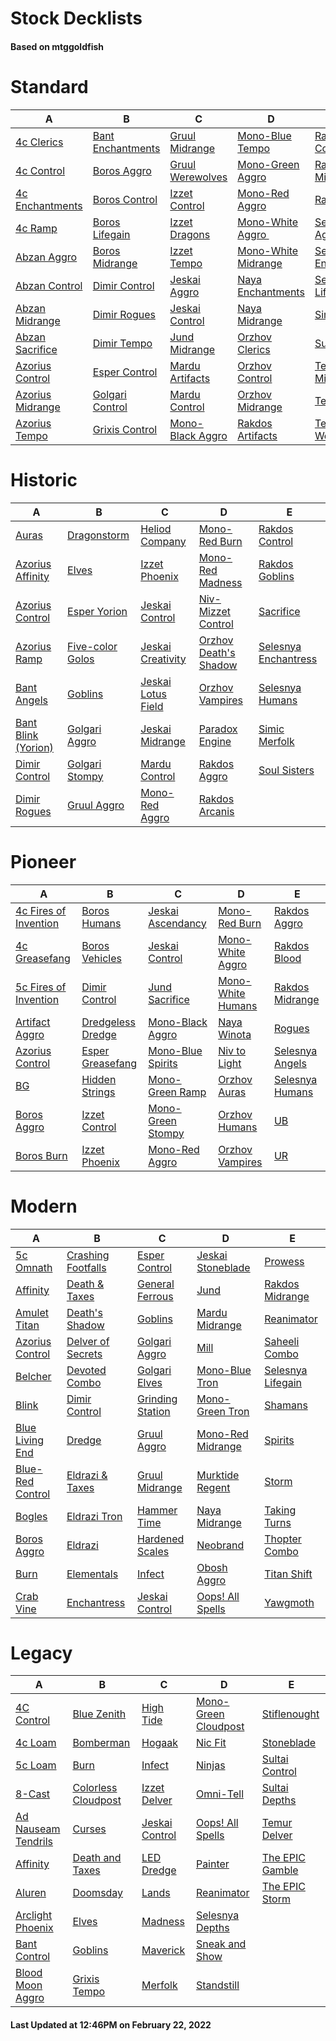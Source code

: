 # Stock Decklists
#### Based on mtggoldfish


# Standard

|                                 A                                  |                                  B                                   |                                 C                                  |                                    D                                     |                                      E                                       |
|--------------------------------------------------------------------|----------------------------------------------------------------------|--------------------------------------------------------------------|--------------------------------------------------------------------------|------------------------------------------------------------------------------|
|[4c Clerics](./mtggoldfish/Standard/decks/4c_Clerics.md)            |[Bant Enchantments](./mtggoldfish/Standard/decks/Bant_Enchantments.md)|[Gruul Midrange](./mtggoldfish/Standard/decks/Gruul_Midrange.md)    |[Mono-Blue Tempo](./mtggoldfish/Standard/decks/Mono-Blue_Tempo.md)        |[Rakdos Control](./mtggoldfish/Standard/decks/Rakdos_Control.md)              |
|[4c Control](./mtggoldfish/Standard/decks/4c_Control.md)            |[Boros Aggro](./mtggoldfish/Standard/decks/Boros_Aggro.md)            |[Gruul Werewolves](./mtggoldfish/Standard/decks/Gruul_Werewolves.md)|[Mono-Green Aggro](./mtggoldfish/Standard/decks/Mono-Green_Aggro.md)      |[Rakdos Midrange](./mtggoldfish/Standard/decks/Rakdos_Midrange.md)            |
|[4c Enchantments](./mtggoldfish/Standard/decks/4c_Enchantments.md)  |[Boros Control](./mtggoldfish/Standard/decks/Boros_Control.md)        |[Izzet Control](./mtggoldfish/Standard/decks/Izzet_Control.md)      |[Mono-Red Aggro](./mtggoldfish/Standard/decks/Mono-Red_Aggro.md)          |[Ramp](./mtggoldfish/Standard/decks/Ramp.md)                                  |
|[4c Ramp](./mtggoldfish/Standard/decks/4c_Ramp.md)                  |[Boros Lifegain](./mtggoldfish/Standard/decks/Boros_Lifegain.md)      |[Izzet Dragons](./mtggoldfish/Standard/decks/Izzet_Dragons.md)      |[Mono-White Aggro ️](./mtggoldfish/Standard/decks/Mono-White_Aggro_️.md)  |[Selesnya Aggro](./mtggoldfish/Standard/decks/Selesnya_Aggro.md)              |
|[Abzan Aggro](./mtggoldfish/Standard/decks/Abzan_Aggro.md)          |[Boros Midrange](./mtggoldfish/Standard/decks/Boros_Midrange.md)      |[Izzet Tempo](./mtggoldfish/Standard/decks/Izzet_Tempo.md)          |[Mono-White Midrange](./mtggoldfish/Standard/decks/Mono-White_Midrange.md)|[Selesnya Enchantments](./mtggoldfish/Standard/decks/Selesnya_Enchantments.md)|
|[Abzan Control](./mtggoldfish/Standard/decks/Abzan_Control.md)      |[Dimir Control](./mtggoldfish/Standard/decks/Dimir_Control.md)        |[Jeskai Aggro](./mtggoldfish/Standard/decks/Jeskai_Aggro.md)        |[Naya Enchantments](./mtggoldfish/Standard/decks/Naya_Enchantments.md)    |[Selesnya Lifegain](./mtggoldfish/Standard/decks/Selesnya_Lifegain.md)        |
|[Abzan Midrange](./mtggoldfish/Standard/decks/Abzan_Midrange.md)    |[Dimir Rogues](./mtggoldfish/Standard/decks/Dimir_Rogues.md)          |[Jeskai Control](./mtggoldfish/Standard/decks/Jeskai_Control.md)    |[Naya Midrange](./mtggoldfish/Standard/decks/Naya_Midrange.md)            |[Simic Ramp](./mtggoldfish/Standard/decks/Simic_Ramp.md)                      |
|[Abzan Sacrifice](./mtggoldfish/Standard/decks/Abzan_Sacrifice.md)  |[Dimir Tempo](./mtggoldfish/Standard/decks/Dimir_Tempo.md)            |[Jund Midrange](./mtggoldfish/Standard/decks/Jund_Midrange.md)      |[Orzhov Clerics](./mtggoldfish/Standard/decks/Orzhov_Clerics.md)          |[Sultai Control](./mtggoldfish/Standard/decks/Sultai_Control.md)              |
|[Azorius Control](./mtggoldfish/Standard/decks/Azorius_Control.md)  |[Esper Control](./mtggoldfish/Standard/decks/Esper_Control.md)        |[Mardu Artifacts](./mtggoldfish/Standard/decks/Mardu_Artifacts.md)  |[Orzhov Control](./mtggoldfish/Standard/decks/Orzhov_Control.md)          |[Temur Midrange](./mtggoldfish/Standard/decks/Temur_Midrange.md)              |
|[Azorius Midrange](./mtggoldfish/Standard/decks/Azorius_Midrange.md)|[Golgari Control](./mtggoldfish/Standard/decks/Golgari_Control.md)    |[Mardu Control](./mtggoldfish/Standard/decks/Mardu_Control.md)      |[Orzhov Midrange](./mtggoldfish/Standard/decks/Orzhov_Midrange.md)        |[Temur Tempo](./mtggoldfish/Standard/decks/Temur_Tempo.md)                    |
|[Azorius Tempo](./mtggoldfish/Standard/decks/Azorius_Tempo.md)      |[Grixis Control](./mtggoldfish/Standard/decks/Grixis_Control.md)      |[Mono-Black Aggro](./mtggoldfish/Standard/decks/Mono-Black_Aggro.md)|[Rakdos Artifacts](./mtggoldfish/Standard/decks/Rakdos_Artifacts.md)      |[Temur Werewolves](./mtggoldfish/Standard/decks/Temur_Werewolves.md)          |


# Historic

|                                    A                                     |                                 B                                  |                                   C                                    |                                      D                                       |                                     E                                      |
|--------------------------------------------------------------------------|--------------------------------------------------------------------|------------------------------------------------------------------------|------------------------------------------------------------------------------|----------------------------------------------------------------------------|
|[Auras](./mtggoldfish/Historic/decks/Auras.md)                            |[Dragonstorm](./mtggoldfish/Historic/decks/Dragonstorm.md)          |[Heliod Company](./mtggoldfish/Historic/decks/Heliod_Company.md)        |[Mono-Red Burn](./mtggoldfish/Historic/decks/Mono-Red_Burn.md)                |[Rakdos Control](./mtggoldfish/Historic/decks/Rakdos_Control.md)            |
|[Azorius Affinity](./mtggoldfish/Historic/decks/Azorius_Affinity.md)      |[Elves](./mtggoldfish/Historic/decks/Elves.md)                      |[Izzet Phoenix](./mtggoldfish/Historic/decks/Izzet_Phoenix.md)          |[Mono-Red Madness](./mtggoldfish/Historic/decks/Mono-Red_Madness.md)          |[Rakdos Goblins](./mtggoldfish/Historic/decks/Rakdos_Goblins.md)            |
|[Azorius Control](./mtggoldfish/Historic/decks/Azorius_Control.md)        |[Esper Yorion](./mtggoldfish/Historic/decks/Esper_Yorion.md)        |[Jeskai Control](./mtggoldfish/Historic/decks/Jeskai_Control.md)        |[Niv-Mizzet Control](./mtggoldfish/Historic/decks/Niv-Mizzet_Control.md)      |[Sacrifice](./mtggoldfish/Historic/decks/Sacrifice.md)                      |
|[Azorius Ramp](./mtggoldfish/Historic/decks/Azorius_Ramp.md)              |[Five-color Golos](./mtggoldfish/Historic/decks/Five-color_Golos.md)|[Jeskai Creativity](./mtggoldfish/Historic/decks/Jeskai_Creativity.md)  |[Orzhov Death's Shadow](./mtggoldfish/Historic/decks/Orzhov_Death's_Shadow.md)|[Selesnya Enchantress](./mtggoldfish/Historic/decks/Selesnya_Enchantress.md)|
|[Bant Angels](./mtggoldfish/Historic/decks/Bant_Angels.md)                |[Goblins](./mtggoldfish/Historic/decks/Goblins.md)                  |[Jeskai Lotus Field](./mtggoldfish/Historic/decks/Jeskai_Lotus_Field.md)|[Orzhov Vampires](./mtggoldfish/Historic/decks/Orzhov_Vampires.md)            |[Selesnya Humans](./mtggoldfish/Historic/decks/Selesnya_Humans.md)          |
|[Bant Blink (Yorion)](./mtggoldfish/Historic/decks/Bant_Blink_(Yorion).md)|[Golgari Aggro](./mtggoldfish/Historic/decks/Golgari_Aggro.md)      |[Jeskai Midrange](./mtggoldfish/Historic/decks/Jeskai_Midrange.md)      |[Paradox Engine](./mtggoldfish/Historic/decks/Paradox_Engine.md)              |[Simic Merfolk](./mtggoldfish/Historic/decks/Simic_Merfolk.md)              |
|[Dimir Control](./mtggoldfish/Historic/decks/Dimir_Control.md)            |[Golgari Stompy](./mtggoldfish/Historic/decks/Golgari_Stompy.md)    |[Mardu Control](./mtggoldfish/Historic/decks/Mardu_Control.md)          |[Rakdos Aggro](./mtggoldfish/Historic/decks/Rakdos_Aggro.md)                  |[Soul Sisters](./mtggoldfish/Historic/decks/Soul_Sisters.md)                |
|[Dimir Rogues](./mtggoldfish/Historic/decks/Dimir_Rogues.md)              |[Gruul Aggro](./mtggoldfish/Historic/decks/Gruul_Aggro.md)          |[Mono-Red Aggro](./mtggoldfish/Historic/decks/Mono-Red_Aggro.md)        |[Rakdos Arcanis](./mtggoldfish/Historic/decks/Rakdos_Arcanis.md)              |                                                                            |


# Pioneer

|                                      A                                      |                                  B                                  |                                  C                                  |                                  D                                  |                                E                                |
|-----------------------------------------------------------------------------|---------------------------------------------------------------------|---------------------------------------------------------------------|---------------------------------------------------------------------|-----------------------------------------------------------------|
|[4c Fires of Invention](./mtggoldfish/Pioneer/decks/4c_Fires_of_Invention.md)|[Boros Humans](./mtggoldfish/Pioneer/decks/Boros_Humans.md)          |[Jeskai Ascendancy](./mtggoldfish/Pioneer/decks/Jeskai_Ascendancy.md)|[Mono-Red Burn](./mtggoldfish/Pioneer/decks/Mono-Red_Burn.md)        |[Rakdos Aggro](./mtggoldfish/Pioneer/decks/Rakdos_Aggro.md)      |
|[4c Greasefang](./mtggoldfish/Pioneer/decks/4c_Greasefang.md)                |[Boros Vehicles](./mtggoldfish/Pioneer/decks/Boros_Vehicles.md)      |[Jeskai Control](./mtggoldfish/Pioneer/decks/Jeskai_Control.md)      |[Mono-White Aggro](./mtggoldfish/Pioneer/decks/Mono-White_Aggro.md)  |[Rakdos Blood](./mtggoldfish/Pioneer/decks/Rakdos_Blood.md)      |
|[5c Fires of Invention](./mtggoldfish/Pioneer/decks/5c_Fires_of_Invention.md)|[Dimir Control](./mtggoldfish/Pioneer/decks/Dimir_Control.md)        |[Jund Sacrifice](./mtggoldfish/Pioneer/decks/Jund_Sacrifice.md)      |[Mono-White Humans](./mtggoldfish/Pioneer/decks/Mono-White_Humans.md)|[Rakdos Midrange](./mtggoldfish/Pioneer/decks/Rakdos_Midrange.md)|
|[Artifact Aggro](./mtggoldfish/Pioneer/decks/Artifact_Aggro.md)              |[Dredgeless Dredge](./mtggoldfish/Pioneer/decks/Dredgeless_Dredge.md)|[Mono-Black Aggro](./mtggoldfish/Pioneer/decks/Mono-Black_Aggro.md)  |[Naya Winota](./mtggoldfish/Pioneer/decks/Naya_Winota.md)            |[Rogues](./mtggoldfish/Pioneer/decks/Rogues.md)                  |
|[Azorius Control](./mtggoldfish/Pioneer/decks/Azorius_Control.md)            |[Esper Greasefang](./mtggoldfish/Pioneer/decks/Esper_Greasefang.md)  |[Mono-Blue Spirits](./mtggoldfish/Pioneer/decks/Mono-Blue_Spirits.md)|[Niv to Light](./mtggoldfish/Pioneer/decks/Niv_to_Light.md)          |[Selesnya Angels](./mtggoldfish/Pioneer/decks/Selesnya_Angels.md)|
|[BG](./mtggoldfish/Pioneer/decks/BG.md)                                      |[Hidden Strings](./mtggoldfish/Pioneer/decks/Hidden_Strings.md)      |[Mono-Green Ramp](./mtggoldfish/Pioneer/decks/Mono-Green_Ramp.md)    |[Orzhov Auras](./mtggoldfish/Pioneer/decks/Orzhov_Auras.md)          |[Selesnya Humans](./mtggoldfish/Pioneer/decks/Selesnya_Humans.md)|
|[Boros Aggro](./mtggoldfish/Pioneer/decks/Boros_Aggro.md)                    |[Izzet Control](./mtggoldfish/Pioneer/decks/Izzet_Control.md)        |[Mono-Green Stompy](./mtggoldfish/Pioneer/decks/Mono-Green_Stompy.md)|[Orzhov Humans](./mtggoldfish/Pioneer/decks/Orzhov_Humans.md)        |[UB](./mtggoldfish/Pioneer/decks/UB.md)                          |
|[Boros Burn](./mtggoldfish/Pioneer/decks/Boros_Burn.md)                      |[Izzet Phoenix](./mtggoldfish/Pioneer/decks/Izzet_Phoenix.md)        |[Mono-Red Aggro](./mtggoldfish/Pioneer/decks/Mono-Red_Aggro.md)      |[Orzhov Vampires](./mtggoldfish/Pioneer/decks/Orzhov_Vampires.md)    |[UR](./mtggoldfish/Pioneer/decks/UR.md)                          |


# Modern

|                                A                                 |                                  B                                   |                                C                                 |                                 D                                  |                                 E                                  |
|------------------------------------------------------------------|----------------------------------------------------------------------|------------------------------------------------------------------|--------------------------------------------------------------------|--------------------------------------------------------------------|
|[5c Omnath](./mtggoldfish/Modern/decks/5c_Omnath.md)              |[Crashing Footfalls](./mtggoldfish/Modern/decks/Crashing_Footfalls.md)|[Esper Control](./mtggoldfish/Modern/decks/Esper_Control.md)      |[Jeskai Stoneblade](./mtggoldfish/Modern/decks/Jeskai_Stoneblade.md)|[Prowess](./mtggoldfish/Modern/decks/Prowess.md)                    |
|[Affinity](./mtggoldfish/Modern/decks/Affinity.md)                |[Death & Taxes](./mtggoldfish/Modern/decks/Death_&_Taxes.md)          |[General Ferrous](./mtggoldfish/Modern/decks/General_Ferrous.md)  |[Jund](./mtggoldfish/Modern/decks/Jund.md)                          |[Rakdos Midrange](./mtggoldfish/Modern/decks/Rakdos_Midrange.md)    |
|[Amulet Titan](./mtggoldfish/Modern/decks/Amulet_Titan.md)        |[Death's Shadow](./mtggoldfish/Modern/decks/Death's_Shadow.md)        |[Goblins](./mtggoldfish/Modern/decks/Goblins.md)                  |[Mardu Midrange](./mtggoldfish/Modern/decks/Mardu_Midrange.md)      |[Reanimator](./mtggoldfish/Modern/decks/Reanimator.md)              |
|[Azorius Control](./mtggoldfish/Modern/decks/Azorius_Control.md)  |[Delver of Secrets](./mtggoldfish/Modern/decks/Delver_of_Secrets.md)  |[Golgari Aggro](./mtggoldfish/Modern/decks/Golgari_Aggro.md)      |[Mill](./mtggoldfish/Modern/decks/Mill.md)                          |[Saheeli Combo](./mtggoldfish/Modern/decks/Saheeli_Combo.md)        |
|[Belcher](./mtggoldfish/Modern/decks/Belcher.md)                  |[Devoted Combo](./mtggoldfish/Modern/decks/Devoted_Combo.md)          |[Golgari Elves](./mtggoldfish/Modern/decks/Golgari_Elves.md)      |[Mono-Blue Tron](./mtggoldfish/Modern/decks/Mono-Blue_Tron.md)      |[Selesnya Lifegain](./mtggoldfish/Modern/decks/Selesnya_Lifegain.md)|
|[Blink](./mtggoldfish/Modern/decks/Blink.md)                      |[Dimir Control](./mtggoldfish/Modern/decks/Dimir_Control.md)          |[Grinding Station](./mtggoldfish/Modern/decks/Grinding_Station.md)|[Mono-Green Tron](./mtggoldfish/Modern/decks/Mono-Green_Tron.md)    |[Shamans](./mtggoldfish/Modern/decks/Shamans.md)                    |
|[Blue Living End](./mtggoldfish/Modern/decks/Blue_Living_End.md)  |[Dredge](./mtggoldfish/Modern/decks/Dredge.md)                        |[Gruul Aggro](./mtggoldfish/Modern/decks/Gruul_Aggro.md)          |[Mono-Red Midrange](./mtggoldfish/Modern/decks/Mono-Red_Midrange.md)|[Spirits](./mtggoldfish/Modern/decks/Spirits.md)                    |
|[Blue-Red Control](./mtggoldfish/Modern/decks/Blue-Red_Control.md)|[Eldrazi & Taxes](./mtggoldfish/Modern/decks/Eldrazi_&_Taxes.md)      |[Gruul Midrange](./mtggoldfish/Modern/decks/Gruul_Midrange.md)    |[Murktide Regent](./mtggoldfish/Modern/decks/Murktide_Regent.md)    |[Storm](./mtggoldfish/Modern/decks/Storm.md)                        |
|[Bogles](./mtggoldfish/Modern/decks/Bogles.md)                    |[Eldrazi Tron](./mtggoldfish/Modern/decks/Eldrazi_Tron.md)            |[Hammer Time](./mtggoldfish/Modern/decks/Hammer_Time.md)          |[Naya Midrange](./mtggoldfish/Modern/decks/Naya_Midrange.md)        |[Taking Turns](./mtggoldfish/Modern/decks/Taking_Turns.md)          |
|[Boros Aggro](./mtggoldfish/Modern/decks/Boros_Aggro.md)          |[Eldrazi](./mtggoldfish/Modern/decks/Eldrazi.md)                      |[Hardened Scales](./mtggoldfish/Modern/decks/Hardened_Scales.md)  |[Neobrand](./mtggoldfish/Modern/decks/Neobrand.md)                  |[Thopter Combo](./mtggoldfish/Modern/decks/Thopter_Combo.md)        |
|[Burn](./mtggoldfish/Modern/decks/Burn.md)                        |[Elementals](./mtggoldfish/Modern/decks/Elementals.md)                |[Infect](./mtggoldfish/Modern/decks/Infect.md)                    |[Obosh Aggro](./mtggoldfish/Modern/decks/Obosh_Aggro.md)            |[Titan Shift](./mtggoldfish/Modern/decks/Titan_Shift.md)            |
|[Crab Vine](./mtggoldfish/Modern/decks/Crab_Vine.md)              |[Enchantress](./mtggoldfish/Modern/decks/Enchantress.md)              |[Jeskai Control](./mtggoldfish/Modern/decks/Jeskai_Control.md)    |[Oops! All Spells](./mtggoldfish/Modern/decks/Oops!_All_Spells.md)  |[Yawgmoth](./mtggoldfish/Modern/decks/Yawgmoth.md)                  |


# Legacy

|                                   A                                    |                                   B                                    |                              C                               |                                    D                                     |                               E                                |
|------------------------------------------------------------------------|------------------------------------------------------------------------|--------------------------------------------------------------|--------------------------------------------------------------------------|----------------------------------------------------------------|
|[4C Control](./mtggoldfish/Legacy/decks/4C_Control.md)                  |[Blue Zenith](./mtggoldfish/Legacy/decks/Blue_Zenith.md)                |[High Tide](./mtggoldfish/Legacy/decks/High_Tide.md)          |[Mono-Green Cloudpost](./mtggoldfish/Legacy/decks/Mono-Green_Cloudpost.md)|[Stiflenought](./mtggoldfish/Legacy/decks/Stiflenought.md)      |
|[4c Loam](./mtggoldfish/Legacy/decks/4c_Loam.md)                        |[Bomberman](./mtggoldfish/Legacy/decks/Bomberman.md)                    |[Hogaak](./mtggoldfish/Legacy/decks/Hogaak.md)                |[Nic Fit](./mtggoldfish/Legacy/decks/Nic_Fit.md)                          |[Stoneblade](./mtggoldfish/Legacy/decks/Stoneblade.md)          |
|[5c Loam](./mtggoldfish/Legacy/decks/5c_Loam.md)                        |[Burn](./mtggoldfish/Legacy/decks/Burn.md)                              |[Infect](./mtggoldfish/Legacy/decks/Infect.md)                |[Ninjas](./mtggoldfish/Legacy/decks/Ninjas.md)                            |[Sultai Control](./mtggoldfish/Legacy/decks/Sultai_Control.md)  |
|[8-Cast](./mtggoldfish/Legacy/decks/8-Cast.md)                          |[Colorless Cloudpost](./mtggoldfish/Legacy/decks/Colorless_Cloudpost.md)|[Izzet Delver](./mtggoldfish/Legacy/decks/Izzet_Delver.md)    |[Omni-Tell](./mtggoldfish/Legacy/decks/Omni-Tell.md)                      |[Sultai Depths](./mtggoldfish/Legacy/decks/Sultai_Depths.md)    |
|[Ad Nauseam Tendrils](./mtggoldfish/Legacy/decks/Ad_Nauseam_Tendrils.md)|[Curses](./mtggoldfish/Legacy/decks/Curses.md)                          |[Jeskai Control](./mtggoldfish/Legacy/decks/Jeskai_Control.md)|[Oops! All Spells](./mtggoldfish/Legacy/decks/Oops!_All_Spells.md)        |[Temur Delver](./mtggoldfish/Legacy/decks/Temur_Delver.md)      |
|[Affinity](./mtggoldfish/Legacy/decks/Affinity.md)                      |[Death and Taxes](./mtggoldfish/Legacy/decks/Death_and_Taxes.md)        |[LED Dredge](./mtggoldfish/Legacy/decks/LED_Dredge.md)        |[Painter](./mtggoldfish/Legacy/decks/Painter.md)                          |[The EPIC Gamble](./mtggoldfish/Legacy/decks/The_EPIC_Gamble.md)|
|[Aluren](./mtggoldfish/Legacy/decks/Aluren.md)                          |[Doomsday](./mtggoldfish/Legacy/decks/Doomsday.md)                      |[Lands](./mtggoldfish/Legacy/decks/Lands.md)                  |[Reanimator](./mtggoldfish/Legacy/decks/Reanimator.md)                    |[The EPIC Storm](./mtggoldfish/Legacy/decks/The_EPIC_Storm.md)  |
|[Arclight Phoenix](./mtggoldfish/Legacy/decks/Arclight_Phoenix.md)      |[Elves](./mtggoldfish/Legacy/decks/Elves.md)                            |[Madness](./mtggoldfish/Legacy/decks/Madness.md)              |[Selesnya Depths](./mtggoldfish/Legacy/decks/Selesnya_Depths.md)          |                                                                |
|[Bant Control](./mtggoldfish/Legacy/decks/Bant_Control.md)              |[Goblins](./mtggoldfish/Legacy/decks/Goblins.md)                        |[Maverick](./mtggoldfish/Legacy/decks/Maverick.md)            |[Sneak and Show](./mtggoldfish/Legacy/decks/Sneak_and_Show.md)            |                                                                |
|[Blood Moon Aggro](./mtggoldfish/Legacy/decks/Blood_Moon_Aggro.md)      |[Grixis Tempo](./mtggoldfish/Legacy/decks/Grixis_Tempo.md)              |[Merfolk](./mtggoldfish/Legacy/decks/Merfolk.md)              |[Standstill](./mtggoldfish/Legacy/decks/Standstill.md)                    |                                                                |



#### Last Updated at 12:46PM on February 22, 2022